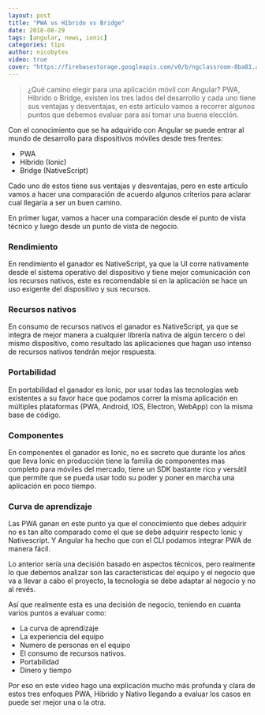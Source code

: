 ```yaml
---
layout: post
title: "PWA vs Híbrido vs Bridge"
date: 2018-08-29
tags: [angular, news, ionic]
categories: tips
author: nicobytes
video: true
cover: "https://firebasestorage.googleapis.com/v0/b/ngclassroom-8ba81.appspot.com/o/posts%2F2018-08-20-pwa-vs-hibrido-vs-bridge%2Fcover.jpg?alt=media&token=733bc134-8484-481e-bc9d-e6325aa222a3"
---
```

> ¿Qué camino elegir para una aplicación móvil con Angular? PWA, Hibrido o Bridge, existen los tres lados del desarrollo y cada uno tiene sus ventajas y desventajas, en este artículo vamos a recorrer algunos puntos que debemos evaluar para así tomar una buena elección.

<amp-img width="1280" height="720" layout="responsive" src="https://firebasestorage.googleapis.com/v0/b/ngclassroom-8ba81.appspot.com/o/posts%2F2018-08-20-pwa-vs-hibrido-vs-bridge%2Fcover.jpg?alt=media&token=733bc134-8484-481e-bc9d-e6325aa222a3"></amp-img> 

Con el conocimiento que se ha adquirido con Angular se puede entrar al mundo de desarrollo para dispositivos móviles desde tres frentes:

- PWA
- Híbrido (Ionic)
- Bridge (NativeScript)

Cado uno de estos tiene sus ventajas y desventajas, pero en este artículo vamos a hacer una comparación de acuerdo algunos criterios para aclarar cual llegaría a ser un buen camino.

En primer lugar, vamos a hacer una comparación desde el punto de vista técnico y luego desde un punto de vista de negocio.

### Rendimiento

<amp-img width="860" height="480" layout="responsive" src="https://firebasestorage.googleapis.com/v0/b/ngclassroom-8ba81.appspot.com/o/posts%2F2018-08-20-pwa-vs-hibrido-vs-bridge%2Fnativescript.png?alt=media&token=38f7f8a3-ce7a-41d8-b9d2-2c7dfda00859"></amp-img> 

En rendimiento el ganador es NativeScript, ya que la UI corre nativamente desde el sistema operativo del dispositivo y tiene mejor comunicación con los recursos nativos, este es recomendable si en la aplicación se hace un uso exigente del dispositivo y sus recursos. 


### Recursos nativos

<amp-img width="860" height="480" layout="responsive" src="https://firebasestorage.googleapis.com/v0/b/ngclassroom-8ba81.appspot.com/o/posts%2F2018-08-20-pwa-vs-hibrido-vs-bridge%2Fnativescript.png?alt=media&token=38f7f8a3-ce7a-41d8-b9d2-2c7dfda00859"></amp-img> 

En consumo de recursos nativos el ganador es NativeScript, ya que se integra de mejor manera a cualquier librería nativa de algún tercero o del mismo dispositivo, como resultado las aplicaciones que hagan uso intenso de recursos nativos tendrán mejor respuesta.

### Portabilidad

<amp-img width="860" height="479" layout="responsive" src="https://firebasestorage.googleapis.com/v0/b/ngclassroom-8ba81.appspot.com/o/posts%2F2018-08-20-pwa-vs-hibrido-vs-bridge%2Fionic.png?alt=media&token=0ed52c28-f75e-4add-855d-97d45e5ec29c"></amp-img> 

En portabilidad el ganador es Ionic, por usar todas las tecnologías web existentes a su favor hace que podamos correr la misma aplicación en múltiples plataformas (PWA, Android, IOS, Electron, WebApp) con la misma base de código.

### Componentes

<amp-img width="860" height="479" layout="responsive" src="https://firebasestorage.googleapis.com/v0/b/ngclassroom-8ba81.appspot.com/o/posts%2F2018-08-20-pwa-vs-hibrido-vs-bridge%2Fionic.png?alt=media&token=0ed52c28-f75e-4add-855d-97d45e5ec29c"></amp-img> 

En componentes el ganador es Ionic, no es secreto que durante los años que lleva Ionic en producción tiene la familia de componentes mas completo para móviles del mercado, tiene un SDK bastante rico y versátil que permite que se pueda usar todo su poder y poner en marcha una aplicación en poco tiempo.

### Curva de aprendizaje

<amp-img width="856" height="479" layout="responsive" src="https://firebasestorage.googleapis.com/v0/b/ngclassroom-8ba81.appspot.com/o/posts%2F2018-08-20-pwa-vs-hibrido-vs-bridge%2Fpwa.png?alt=media&token=77bf964d-1595-4ccb-ba50-1bf337793fd1"></amp-img> 

Las PWA ganan en este punto ya que el conocimiento que debes adquirir no es tan alto comparado como el que se debe adquirir respecto Ionic y Nativescript. Y Angular ha hecho que con el CLI podamos integrar PWA de manera fácil.

Lo anterior sería una decisión basado en aspectos técnicos, pero realmente lo que debemos analizar son las características del equipo y el negocio que va a llevar a cabo el proyecto, la tecnología se debe adaptar al negocio y no al revés.

Así que realmente esta es una decisión de negocio, teniendo en cuanta varios puntos a evaluar como:

- La curva de aprendizaje
- La experiencia del equipo
- Numero de personas en el equipo
- El consumo de recursos nativos.
- Portabilidad
- Dinero y tiempo 

Por eso en este video hago una explicación mucho más profunda y clara de estos tres enfoques PWA, Hibrido y Nativo llegando a evaluar los casos en puede ser mejor una o la otra.

<amp-youtube width="560" 
            height="315"
            layout="responsive"
            data-videoid="3VgCrt1HO_M"></amp-youtube>


